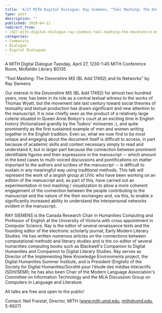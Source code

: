 ```yaml
---
title: '4/27 MITH Digital Dialogue: Ray Siemens, "Tool Mashing: The Devonshire MS (BL Add 17492) and its Networks"'
type: post
description: ""
published: 2010-04-21
redirect_from: 
- /427-mith-digital-dialogue-ray-siemens-tool-mashing-the-devonshire-ms-bl-add-17492-and-its-networks/
categories:
- Community
- Dialogue
- Digital Dialogues
---
```

A MITH Digital Dialogue Tuesday, April 27, 1230-1:45 MITH Conference Room, McKeldin Library B0135

“Tool Mashing: The Devonshire MS (BL Add 17492) and its Networks” by Ray Siemens

Our interest in the Devonshire MS (BL Add 17492) for almost two hundred years, now, has been in its role as a central textual witness to the works of Thomas Wyatt, but the movement late last century toward social theories of textuality and textual production has drawn significant and new attention to the manuscript. It is now chiefly seen as the product of a relatively large coterie situated in Queen Anne Boleyn's court at an exciting time in English history (fictionalized grandly by the Tudors' miniseries ;), and quite prominently as the first sustained example of men and women writing together in the English tradition. Even so, what we now find to be most unique and engaging about the document itself is difficult to access, in part because of academic skills and context necessary simply to read and understand it, but in larger part because the connection between prominent identifiable figures and their expressions in the manuscript -- which amount in the best cases to multi-voiced discussions and pontifications on matter important to the authors and scribes of the manuscript -- is difficult to sustain in any meaningful way using traditional methods. This talk will represent the work of a largish group at UVic who have been working on an edition of the manuscript and, as part of this, have carried out an experimentation in tool mashing / visualization to allow a more coherent engagement of the connection between the people contributing to the manuscript and the nature of the their exchanges and, via this, to enable a significantly increased ability to understand the interpersonal networks evident in the manuscript.

RAY SIEMENS is the Canada Research Chair in Humanities Computing and Professor of English at the University of Victoria with cross appointment in Computer Science. Ray is the editor of several renaissance texts and the founding editor of the electronic scholarly journal, Early Modern Literary Studies. He has written numerous articles on the connections between computational methods and literary studies and is the co-editor of several humanities computing books such as Blackwell's Companion to Digital Humanities and Companion to Digital Literary Studies. Ray serves as Director of the Implementing New Knowledge Environments project, the Digital Humanities Summer Institute, and is President (English) of the Society for Digital Humanities/Société pour l'étude des médias interactifs (SDH/SEMI); he has also been Chair of the Modern Language Association's Committee on Information Technology and the MLA Discussion Group on Computers in Language and Literature.

All talks are free and open to the public!

Contact: Neil Fraistat, Director, MITH (www.mith.umd.edu, mith@umd.edu, 5-8927)
